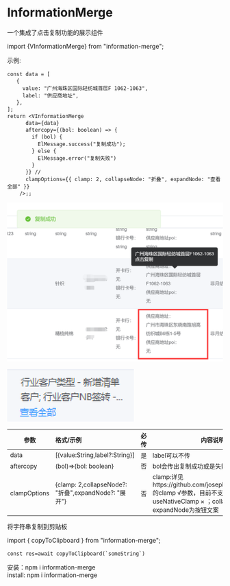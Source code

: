 # InformationMerge

一个集成了点击复制功能的展示组件 <br/>

import {VInformationMerge} from "information-merge";

示例:

    const data = [
       {
         value: "广州海珠区国际轻纺城首层F 1062-1063",
         label: "供应商地址",
       },
    ];
    return <VInformationMerge
          data={data}
          aftercopy={(bol: boolean) => {
            if (bol) {
              ElMessage.success("复制成功");
            } else {
              ElMessage.error("复制失败")
            }
          }} // 
          clampOptions={{ clamp: 2, collapseNode: "折叠", expandNode: "查看全部" }}
        />;;

![image-20211014192959856](https://raw.githubusercontent.com/Alan1034/PicturesServer/main/PicGo_imgs/202110141930077.png)

![image-20240221162025794](https://raw.githubusercontent.com/Alan1034/PicturesServer/main/PicGo_imgs/202402211620881.png)

| 参数         | 格式/示例                                            | 必传 | 内容说明                                                     |
| ------------ | :--------------------------------------------------- | ---- | ------------------------------------------------------------ |
| data         | [{value:String,label?:String}]                       | 是   | label可以不传                                                |
| aftercopy    | (bol)=>{bol: boolean}                                | 否   | bol会传出复制成功或是失败                                    |
| clampOptions | {clamp: 2,collapseNode?: "折叠",expandNode?: "展开"} | 否   | clamp:详见https://github.com/josephschmitt/Clamp.js的clamp √参数，目前不支持useNativeClamp × ；collapseNode和expandNode为按钮文案 |

将字符串复制到剪贴板

import { copyToClipboard } from "information-merge";

```
const res=await copyToClipboard(`someString`)
```

安装：npm i information-merge<br/>
install: npm i information-merge
